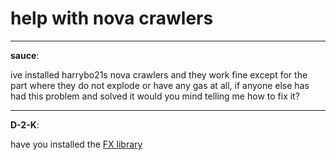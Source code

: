 # help with nova crawlers


---
<strong>sauce</strong>:

ive installed harrybo21s nova crawlers and they work fine except for the part where they do not explode or have any gas at all, if anyone else has had this problem and solved it would you mind telling me how to fix it?

---
<strong>D-2-K</strong>:

have you installed the <a href="https://mega.nz/file/CHg2jCyB#drrmgHZY_23SuElj8mpnY\-QekGCYkzJMA9qzxQXQnYM">FX library</a>
